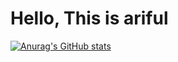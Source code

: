 
<h1>Hello, This is ariful</h1>

[![Anurag's GitHub stats](https://github-readme-stats.vercel.app/api?username=arifulthejedi)](https://github.com//githubarifulthejedi-readme-stats)
